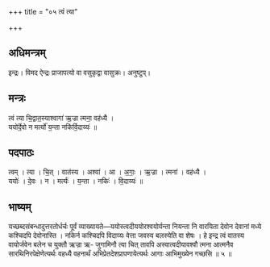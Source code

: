 +++
title = "०५ त्वं त्या"

+++
## अधिमन्त्रम्
इन्द्रः। विमद ऐन्द्रः प्राजापत्यो वा वसुकृद्वा वासुक्रः। अनुष्टुप्।

## मन्त्रः
त्वं त्या चि॒द्वात॒स्याश्वागा॑ ऋ॒ज्रा त्मना॒ वह॑ध्यै ।  
ययो॑र्दे॒वो न मर्त्यो॑ य॒न्ता नकि॑र्वि॒दाय्यः॑ ॥

## पदपाठः
त्वम् । त्या । चि॒त् । वात॑स्य । अश्वा॑ । आ । अ॒गाः॒ । ऋ॒ज्रा । त्मना॑ । वह॑ध्यै ।  
ययोः॑ । दे॒वः । न । मर्त्यः॑ । य॒न्ता । नकिः॑ । वि॒दाय्यः॑ ॥

## भाष्यम्
यच्छब्दसंबन्धादुत्तरतोर्धर्चः पूर्वं व्याख्यायते—ययोस्त्वदीययोरश्वयोर्यन्ता नियन्ता नि वारयिता देवोन देवानां मध्ये कश्चिदपि देवोनास्ति । नकिर्न कश्चिदपि विदाय्यः वेत्ता जवस्य बलस्येति वा शेषः । हे इन्द्र त्वं वातस्य वायोर्जवेन बलेन च युक्तौ ऋज्रा ऋ- जुगामिनौ त्या चित् तावपि अस्वात्वदीयावश्वौ त्मना आत्मनैव सारथिनिरपेक्षेणेत्यर्थः वहध्यै वहनार्थं अभिप्रेतदेशप्रापणायेत्यर्थः आगाः आभिमुख्येन गच्छसि ॥ ५ ॥